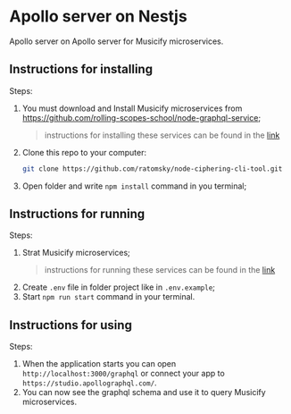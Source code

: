 # Apollo server on Nestjs

Apollo server on Apollo server for Musicify microservices.

## Instructions for installing
    
Steps:
1. You must download and Install Musicify microservices from https://github.com/rolling-scopes-school/node-graphql-service;
    > instructions for installing these services can be found in the [link](https://github.com/rolling-scopes-school/node-graphql-service#musicify-microservices)
2. Clone this repo to your computer:
    ```bash
    git clone https://github.com/ratomsky/node-ciphering-cli-tool.git
    ```
3. Open folder and write ```npm install``` command in you terminal; 

##  Instructions for running

Steps:
1. Strat Musicify microservices;
   > instructions for running these services can be found in the [link](https://github.com/rolling-scopes-school/node-graphql-service#musicify-microservices)
2. Create ```.env``` file in folder project like in ```.env.example```;
3. Start ```npm run start``` command in your terminal.

## Instructions for using

Steps: 

1. When the application starts you can open ```http://localhost:3000/graphql``` or connect your app to  ```https://studio.apollographql.com/```.
2. You can now see the graphql schema and use it to query Musicify microservices.